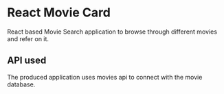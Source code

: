 # React Movie Card

React based Movie Search application to browse through different movies and refer on it.

## API used

The produced application uses movies api to connect with the movie database.
